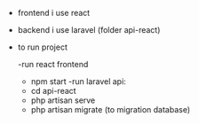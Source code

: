 * frontend i use react
* backend i use laravel (folder api-react)

* to run project

  -run react frontend
    - npm start
  -run laravel api: 
    - cd api-react
    - php artisan serve
    - php artisan migrate (to migration database)
  
